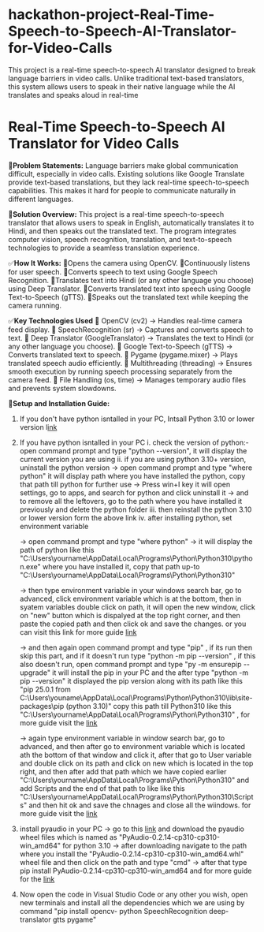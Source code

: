 # hackathon-project-Real-Time-Speech-to-Speech-AI-Translator-for-Video-Calls
This project is a real-time speech-to-speech AI translator designed to break language barriers in video calls. Unlike traditional text-based translators, this system allows users to speak in their native language while the AI translates and speaks aloud in real-time


# Real-Time Speech-to-Speech AI Translator for Video Calls

📌**Problem Statements:**
Language barriers make global communication difficult, especially in video calls. Existing solutions like Google Translate provide text-based translations, but they lack real-time speech-to-speech capabilities. This makes it hard for people to communicate naturally in different languages.

📌**Solution Overview:**
This project is a real-time speech-to-speech translator that allows users to speak in English, automatically translates it to Hindi, and then speaks out the translated text. The program integrates computer vision, speech recognition, translation, and text-to-speech technologies to provide a seamless translation experience.


✅**How It Works:**
🔹Opens the camera using OpenCV.
🔹Continuously listens for user speech.
🔹Converts speech to text using Google Speech Recognition.
🔹Translates text into Hindi (or any other language you choose) using Deep Translator.
🔹Converts translated text into speech using Google Text-to-Speech (gTTS).
🔹Speaks out the translated text while keeping the camera running.

✅**Key Technologies Used**
🔹 OpenCV (cv2) → Handles real-time camera feed display.
🔹 SpeechRecognition (sr) → Captures and converts speech to text.
🔹 Deep Translator (GoogleTranslator) → Translates the text to Hindi (or any other language you choose).
🔹 Google Text-to-Speech (gTTS) → Converts translated text to speech.
🔹 Pygame (pygame.mixer) → Plays translated speech audio efficiently.
🔹 Multithreading (threading) → Ensures smooth execution by running speech processing separately from the camera feed.
🔹 File Handling (os, time) → Manages temporary audio files and prevents system slowdowns.

📌**Setup and Installation Guide:**
1. If you don't have python isntalled in your PC, Intsall Python 3.10 or lower version l[ink](https://www.python.org/downloads/release/python-3100/)
   
2. If you have python isntalled in your PC 
     i. check the version of python:- open command prompt and type "python --version", it will display the current version you are using 
     ii. if you are using python 3.10+ version, uninstall the python version
         -> open command prompt and type "where python" it will display path where you have installed the python, copy that path till python for further use 
         -> Press win+I key it will open settings, go to apps, and search for python and click uninstall it
         -> and to remove all the leftovers, go to the path where you have installed it previously and delete the python folder 
     iii. then reinstall the python 3.10 or lower version form the above link
     iv. after installing python, set environment variable
   
     -> open command prompt and type "where python"
     -> it will display the path of python like this "C:\Users\yourname\AppData\Local\Programs\Python\Python310\python.exe" where you have installed it, copy that path up-to
        "C:\Users\yourname\AppData\Local\Programs\Python\Python310"
   
     -> then type environment variable in your windows search bar, go to advanced, click environment variable which is at the bottom, then in syatem variables double click on
        path, it will open the new window, click on "new" button which is dispalyed at the top right corner, and then paste the copied path and then click ok and save the            changes. or you can visit this link for more guide [link](https://www.youtube.com/watch?v=91SGaK7_eeY)
   
     -> and then again open command prompt and type "pip" , if its run then skip this part, and if it doesn't run
        type "python -m pip --version" , if this also doesn't run, open command prompt and type "py -m ensurepip --upgrade" it will install the pip in your PC and the after 
        type "python -m pip --version" it displayed the pip version along with its path like this "pip 25.0.1 from                     
        C:\Users\youname\AppData\Local\Programs\Python\Python310\lib\site-packages\pip (python 3.10)" copy this path till Python310 like this 
        "C:\Users\yourname\AppData\Local\Programs\Python\Python310\" , for more guide visit the [link](https://www.youtube.com/watch?v=F-q9ksowFmw)
   
     -> again type environment variable in window search bar, go to advanced, and then after go to environment variable which is located ath the bottom of that window and            click it, after that go to User variable and double click on its path and click on new which is located in the top right, and then after add that path which we have          copied earlier "C:\Users\yourname\AppData\Local\Programs\Python\Python310\" and add Scripts and the end of that path to like like this       
        "C:\Users\yourname\AppData\Local\Programs\Python\Python310\Scripts" and then hit ok and save the chnages and close all the wiindows.
        for more guide visit the [link](https://www.youtube.com/watch?v=DHd36WBQeDo)

4. install pyaudio in your PC
   -> go to this [link](https://pypi.org/project/PyAudio/#files) and download the pyaudio wheel files which is named as "PyAudio-0.2.14-cp310-cp310-win_amd64" for python 3.10
   -> after downloading navigate to the path where you install the "PyAudio-0.2.14-cp310-cp310-win_amd64.whl" wheel file and then click on the path and type "cmd"
   -> after that type pip install PyAudio-0.2.14-cp310-cp310-win_amd64 and for more guide for the [link](https://www.youtube.com/watch?v=gVZZzb_FIXo)

5. Now open the code in Visual Studio Code or any other you wish, open new terminals and install all the dependencies which we are using by command "pip install opencv-  python SpeechRecognition deep-translator gtts pygame"
